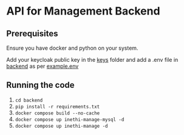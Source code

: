 # API for Management Backend

## Prerequisites
Ensure you have docker and python on your system.

Add your keycloak public key in the [keys](keys) folder and add a .env file in [backend](backend) as per [example.env](backend/backend/.env.example)

## Running the code
1. `cd backend`
2. `pip install -r requirements.txt`
3. `docker compose build --no-cache`
4. `docker compose up inethi-manage-mysql -d`
5. `docker compose up inethi-manage -d`